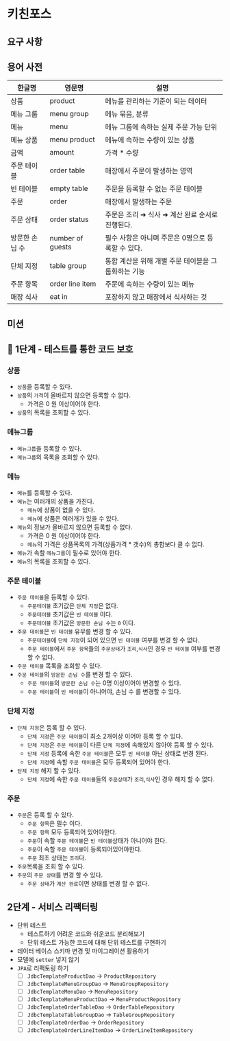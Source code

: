 # 키친포스

## 요구 사항

## 용어 사전

| 한글명 | 영문명 | 설명 |
| --- | --- | --- |
| 상품 | product | 메뉴를 관리하는 기준이 되는 데이터 |
| 메뉴 그룹 | menu group | 메뉴 묶음, 분류 |
| 메뉴 | menu | 메뉴 그룹에 속하는 실제 주문 가능 단위 |
| 메뉴 상품 | menu product | 메뉴에 속하는 수량이 있는 상품 |
| 금액 | amount | 가격 * 수량 |
| 주문 테이블 | order table | 매장에서 주문이 발생하는 영역 |
| 빈 테이블 | empty table | 주문을 등록할 수 없는 주문 테이블 |
| 주문 | order | 매장에서 발생하는 주문 |
| 주문 상태 | order status | 주문은 조리 ➜ 식사 ➜ 계산 완료 순서로 진행된다. |
| 방문한 손님 수 | number of guests | 필수 사항은 아니며 주문은 0명으로 등록할 수 있다. |
| 단체 지정 | table group | 통합 계산을 위해 개별 주문 테이블을 그룹화하는 기능 |
| 주문 항목 | order line item | 주문에 속하는 수량이 있는 메뉴 |
| 매장 식사 | eat in | 포장하지 않고 매장에서 식사하는 것 |

## 미션

## 🚀 1단계 - 테스트를 통한 코드 보호

### 상품

* `상품`을 등록할 수 있다.
* `상품`의 `가격`이 올바르지 않으면 등록할 수 없다.
    * 가격은 0 원 이상이어야 한다.
* `상품`의 목록을 조회할 수 있다.

### 메뉴그룹

* `메뉴그룹`을 등록할 수 있다.
* `메뉴그룹`의 목록을 조회할 수 있다.

### 메뉴

* `메뉴`를 등록할 수 있다.
* `메뉴`는 여러개의 상품을 가진다.
    * `메뉴`에 상품이 없을 수 있다.
    * `메뉴`에 상품은 여러개가 있을 수 있다.
* `메뉴`의 정보가 올바르지 않으면 등록할 수 없다.
    * 가격은 0 원 이상이어야 한다.
    * `메뉴`의 가격은 상품목록의 가격(상품가격 * 갯수)의 총합보다 클 수 없다.
* `메뉴`가 속할 `메뉴그룹`이 필수로 있어야 한다.
* `메뉴`의 목록을 조회할 수 있다.

### 주문 테이블

* `주문 테이블`을 등록할 수 있다.
    * `주문테이블` 초기값은 `단체 지정`은 없다.
    * `주문테이블` 초기값은 `빈 테이블` 이다.
    * `주문테이블` 초기값은 `방문한 손님 수`는 `0` 이다.
* `주문 테이블`은 `빈 테이블` 유무를 변경 할 수 있다.
    * `주문테이블`에 `단체 지정`이 되어 있으면 `빈 테이블` 여부를 변경 할 수 없다.
    * `주문 테이블`에서 `주문 항목`들의 `주문상태`가 `조리`,`식사`인 경우 `빈 테이블` 여부를 변경 할 수 없다.
* `주문 테이블` 목록을 조회할 수 있다.
* `주문 테이블`의 `방문한 손님 수`를 변경 할 수 있다.
    * `주문 테이블`의 `방문한 손님 수`는 0명 이상이어야 변경할 수 있다.
    * `주문 테이블`이 `빈 테이블`이 아니어야, 손님 수 를 변경할 수 있다.

### 단체 지정

* `단체 지정`은 등록 할 수 있다.
    * `단체 지정`은 `주문 테이블`이 최소 2개이상 이어야 등록 할 수 있다.
    * `단체 지정`은 `주문 테이블`이 다른 `단체 지정`에 속해있지 않아야 등록 할 수 있다.
    * `단체 지정` 등록에 속한 `주문 테이블`은 모두 `빈 테이블` 아닌 상태로 변경 된다.
    * `단체 지정`에 속할 `주문 테이블`은 모두 등록되어 있어야 한다.
* `단체 지정` 해지 할 수 있다.
    * `단체 지정`에 속한 `주문 테이블`들의 `주문상태`가 `조리`,`식사`인 경우 해지 할 수 없다.

### 주문

* `주문`은 등록 할 수 있다.
    * `주문 항목`은 필수 이다.
    * `주문 항목` 모두 등록되어 있어야한다.
    * `주문`이 속할 `주문 테이블`은 `빈 테이블`상태가 아니어야 한다.
    * `주문`이 속할 `주문 테이블`이 등록되어있어야한다.
    * `주문` 최초 상태는 `조리`다.
* `주문`목록을 조회 할 수 있다.
* `주문`의 `주문 상태`를 변경 할 수 있다.
    * `주문 상태`가 `계산 완료`이면 상태를 변경 할 수 없다.

## 2단계 - 서비스 리팩터링

- 단위 테스트
    - 테스트하기 어려운 코드와 쉬운코드 분리해보기
    - 단위 테스트 가능한 코드에 대해 단위 테스트를 구현하기
- 데이터 베이스 스키마 변경 및 마이그레이션 활용하기
- 모델에 `setter` 넣지 않기
- `JPA`로 리팩토링 하기
    - [ ] `JdbcTemplateProductDao` -> `ProductRepository`
    - [ ] `JdbcTemplateMenuGroupDao` -> `MenuGroupRepository`
    - [ ] `JdbcTemplateMenuDao` -> `MenuRepository`
    - [ ] `JdbcTemplateMenuProductDao` -> `MenuProductRepository`
    - [ ] `JdbcTemplateOrderTableDao` -> `OrderTableRepository`
    - [ ] `JdbcTemplateTableGroupDao` -> `TableGroupRepository`
    - [ ] `JdbcTemplateOrderDao` -> `OrderRepository`
    - [ ] `JdbcTemplateOrderLineItemDao` -> `OrderLineItemRepository`
